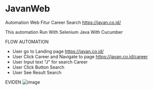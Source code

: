 # JavanWeb
Automation Web Fitur Career Search https://javan.co.id/

This automation Run With Selenium Java With Cucumber

FLOW AUTOMATION
- User go to Landing page https://javan.co.id/
- User Click Career and Navigate to page https://javan.co.id/career
- User Input text "J" for search Career
- User Click Button Search
- User See Result Search

EVIDEN
![image](https://user-images.githubusercontent.com/29263027/220572102-dd38b68f-ee9a-4639-9403-4816dce7af07.png)

